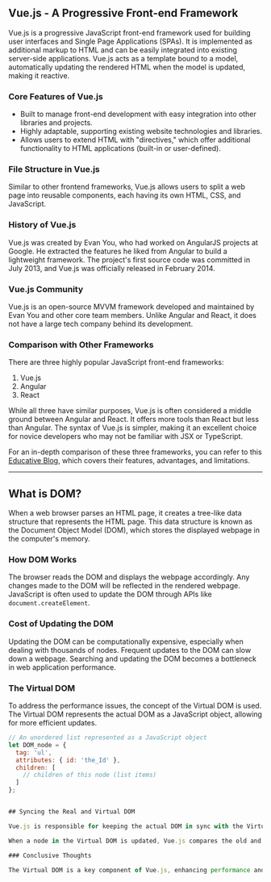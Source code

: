 ## Vue.js - A Progressive Front-end Framework

Vue.js is a progressive JavaScript front-end framework used for building user interfaces and Single Page Applications (SPAs). It is implemented as additional markup to HTML and can be easily integrated into existing server-side applications. Vue.js acts as a template bound to a model, automatically updating the rendered HTML when the model is updated, making it reactive.

### Core Features of Vue.js

-   Built to manage front-end development with easy integration into other libraries and projects.
-   Highly adaptable, supporting existing website technologies and libraries.
-   Allows users to extend HTML with "directives," which offer additional functionality to HTML applications (built-in or user-defined).

### File Structure in Vue.js

Similar to other frontend frameworks, Vue.js allows users to split a web page into reusable components, each having its own HTML, CSS, and JavaScript.

### History of Vue.js

Vue.js was created by Evan You, who had worked on AngularJS projects at Google. He extracted the features he liked from Angular to build a lightweight framework. The project's first source code was committed in July 2013, and Vue.js was officially released in February 2014.

### Vue.js Community

Vue.js is an open-source MVVM framework developed and maintained by Evan You and other core team members. Unlike Angular and React, it does not have a large tech company behind its development.

### Comparison with Other Frameworks

There are three highly popular JavaScript front-end frameworks:

1. Vue.js
2. Angular
3. React

While all three have similar purposes, Vue.js is often considered a middle ground between Angular and React. It offers more tools than React but less than Angular. The syntax of Vue.js is simpler, making it an excellent choice for novice developers who may not be familiar with JSX or TypeScript.

For an in-depth comparison of these three frameworks, you can refer to this [Educative Blog](https://www.educative.io/blog/vuejs-angular-react), which covers their features, advantages, and limitations.

---

## What is DOM?

When a web browser parses an HTML page, it creates a tree-like data structure that represents the HTML page. This data structure is known as the Document Object Model (DOM), which stores the displayed webpage in the computer's memory.

### How DOM Works

The browser reads the DOM and displays the webpage accordingly. Any changes made to the DOM will be reflected in the rendered webpage. JavaScript is often used to update the DOM through APIs like `document.createElement`.

### Cost of Updating the DOM

Updating the DOM can be computationally expensive, especially when dealing with thousands of nodes. Frequent updates to the DOM can slow down a webpage. Searching and updating the DOM becomes a bottleneck in web application performance.

### The Virtual DOM

To address the performance issues, the concept of the Virtual DOM is used. The Virtual DOM represents the actual DOM as a JavaScript object, allowing for more efficient updates.

```javascript
// An unordered list represented as a JavaScript object
let DOM_node = {
  tag: 'ul',
  attributes: { id: 'the_Id' },
  children: [
    // children of this node (list items)
  ]
};


## Syncing the Real and Virtual DOM

Vue.js is responsible for keeping the actual DOM in sync with the Virtual DOM. It uses an optimized sync function to update the actual DOM in batches or in an order that minimizes performance overhead.

When a node in the Virtual DOM is updated, Vue.js compares the old and new versions of the DOM and determines if any changes are needed. This process is called reconciliation. Only the necessary DOM nodes are altered while the rest of the tree remains unchanged.

### Conclusive Thoughts

The Virtual DOM is a key component of Vue.js, enhancing performance and efficiency. It allows for faster updates compared to searching and updating nodes in the real DOM. By minimizing the performance overhead, Vue.js optimizes the web application's performance, especially in large-scale applications.
```
